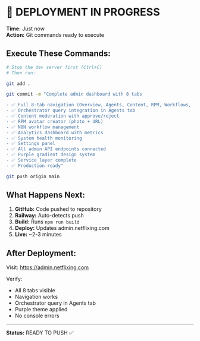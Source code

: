 # 🚀 DEPLOYMENT IN PROGRESS

**Time:** Just now  
**Action:** Git commands ready to execute

## Execute These Commands:

```bash
# Stop the dev server first (Ctrl+C)
# Then run:

git add .

git commit -m "Complete admin dashboard with 8 tabs

- ✅ Full 8-tab navigation (Overview, Agents, Content, RPM, Workflows, Analytics, System, Settings)
- ✅ Orchestrator query integration in Agents tab
- ✅ Content moderation with approve/reject
- ✅ RPM avatar creator (photo + URL)
- ✅ N8N workflow management
- ✅ Analytics dashboard with metrics
- ✅ System health monitoring
- ✅ Settings panel
- ✅ All admin API endpoints connected
- ✅ Purple gradient design system
- ✅ Service layer complete
- ✅ Production ready"

git push origin main
```

## What Happens Next:

1. **GitHub:** Code pushed to repository
2. **Railway:** Auto-detects push
3. **Build:** Runs `npm run build`
4. **Deploy:** Updates admin.netflixing.com
5. **Live:** ~2-3 minutes

## After Deployment:

Visit: https://admin.netflixing.com

Verify:
- All 8 tabs visible
- Navigation works
- Orchestrator query in Agents tab
- Purple theme applied
- No console errors

---

**Status:** READY TO PUSH ✅
